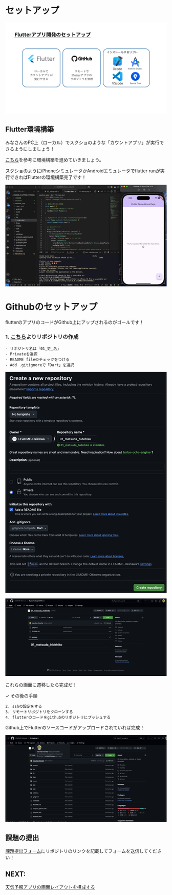# セットアップ


![setup.png](./images/00/setup.png)

## Flutter環境構築

みなさんのPC上（ローカル）でスクショのような「カウントアプリ」が実行できるようにしましょう！

[こちら](https://zenn.dev/kazutxt/books/flutter_practice_introduction/viewer/06_chapter1_environment)を参考に環境構築を進めていきましょう。


スクショのようにiPhoneシミュレータかAndroidエミュレータでflutter runが実行できればFlutterの環境構築完了です！

![flutter_setup.png](./images/00/flutter_setup.png)

# Githubのセットアップ

flutterのアプリのコードがGithub上にアップされるのがゴールです！


### 1. [こちら](https://github.com/orgs/LEADME-Okinawa/repositories)よりリポジトリの作成
    - リポジトリ名は「01_姓_名」
    - Privateを選択
    - README fileのチェックをつける
    - Add .gitignoreで「Dart」を選択

![add_repository.png](./images/00/add_repository.png)


![github_dashbord.png](./images/00/github_dashbord.png)

これらの画面に遷移したら完成だ！


✓ その後の手順

```
2. sshの設定をする
3. リモートリポジトリをクローンする
4. flutterのコードをgithubのリポジトリにプッシュする
```

Github上でFlutterのソースコードがアップロードされていれば完成！

![github_flutter.png](./images/00/github_flutter.png)



## 課題の提出
[課題提出フォーム](https://ejpxku8gbq5l.jp.larksuite.com/share/base/form/shrjpjg5vi2xLBI9bbrobYZDZEe)にリポジトリのリンクを記載してフォームを送信してください！

## NEXT: 
[天気予報アプリの画面レイアウトを構成する](../section3%20Weather%20App/session1%20layout.md)
